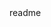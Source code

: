 <snippet>
<content><![CDATA[
# Yunda
[Yunda](http://www.yundawl.com) is a US to China international logistics company. [SK8 Tech](http://sk8techs.com) is responsible for building the website for it.
## Installation
Web design & web development is done to make sure the website works works on major OS & Browsers, including OS X 10.7 and later, Windows 7 & Later.
## Usage
Web site is to be used on IE9 & Later, Website tested under Safari, Chrome, Firefox
## Contributing
1. Fork it!
2. Create your feature branch: `git checkout -b my-new-feature`
3. Commit your changes: `git commit -am 'Add some feature'`
4. Push to the branch: `git push origin my-new-feature`
5. Submit a pull request :D
## History
This web design and web development is done by [SK8 Tech](http://sk8techs.com)
## Credits
This web design and web development is done by [SK8 Tech](http://sk8techs.com)
## License
This web design and web development is done by [SK8 Tech](http://sk8techs.com) Please contact [@SK8Techs](http://sk8techs.com/contact/) for more information
]]></content>
<tabTrigger>readme</tabTrigger>
</snippet>